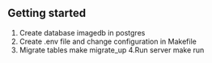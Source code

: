## Getting started
1. Create database imagedb in postgres 
2. Create .env file and change configuration in Makefile
3. Migrate tables 
  make migrate_up
4.Run server 
  make run
